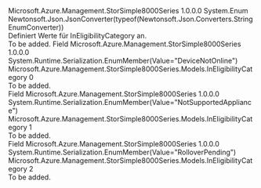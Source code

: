 <Type Name="InEligibilityCategory" FullName="Microsoft.Azure.Management.StorSimple8000Series.Models.InEligibilityCategory">
  <TypeSignature Language="C#" Value="public enum InEligibilityCategory" />
  <TypeSignature Language="ILAsm" Value=".class public auto ansi sealed InEligibilityCategory extends System.Enum" />
  <TypeSignature Language="DocId" Value="T:Microsoft.Azure.Management.StorSimple8000Series.Models.InEligibilityCategory" />
  <TypeSignature Language="VB.NET" Value="Public Enum InEligibilityCategory" />
  <TypeSignature Language="F#" Value="type InEligibilityCategory = " />
  <AssemblyInfo>
    <AssemblyName>Microsoft.Azure.Management.StorSimple8000Series</AssemblyName>
    <AssemblyVersion>1.0.0.0</AssemblyVersion>
  </AssemblyInfo>
  <Base>
    <BaseTypeName>System.Enum</BaseTypeName>
  </Base>
  <Attributes>
    <Attribute>
      <AttributeName>Newtonsoft.Json.JsonConverter(typeof(Newtonsoft.Json.Converters.StringEnumConverter))</AttributeName>
    </Attribute>
  </Attributes>
  <Docs>
    <summary>
            Definiert Werte für InEligibilityCategory an.
            </summary>
    <remarks>To be added.</remarks>
  </Docs>
  <Members>
    <Member MemberName="DeviceNotOnline">
      <MemberSignature Language="C#" Value="DeviceNotOnline" />
      <MemberSignature Language="ILAsm" Value=".field public static literal valuetype Microsoft.Azure.Management.StorSimple8000Series.Models.InEligibilityCategory DeviceNotOnline = int32(0)" />
      <MemberSignature Language="DocId" Value="F:Microsoft.Azure.Management.StorSimple8000Series.Models.InEligibilityCategory.DeviceNotOnline" />
      <MemberSignature Language="VB.NET" Value="DeviceNotOnline" />
      <MemberSignature Language="F#" Value="DeviceNotOnline = 0" Usage="Microsoft.Azure.Management.StorSimple8000Series.Models.InEligibilityCategory.DeviceNotOnline" />
      <MemberType>Field</MemberType>
      <AssemblyInfo>
        <AssemblyName>Microsoft.Azure.Management.StorSimple8000Series</AssemblyName>
        <AssemblyVersion>1.0.0.0</AssemblyVersion>
      </AssemblyInfo>
      <Attributes>
        <Attribute>
          <AttributeName>System.Runtime.Serialization.EnumMember(Value="DeviceNotOnline")</AttributeName>
        </Attribute>
      </Attributes>
      <ReturnValue>
        <ReturnType>Microsoft.Azure.Management.StorSimple8000Series.Models.InEligibilityCategory</ReturnType>
      </ReturnValue>
      <MemberValue>0</MemberValue>
      <Docs>
        <summary>To be added.</summary>
      </Docs>
    </Member>
    <Member MemberName="NotSupportedAppliance">
      <MemberSignature Language="C#" Value="NotSupportedAppliance" />
      <MemberSignature Language="ILAsm" Value=".field public static literal valuetype Microsoft.Azure.Management.StorSimple8000Series.Models.InEligibilityCategory NotSupportedAppliance = int32(1)" />
      <MemberSignature Language="DocId" Value="F:Microsoft.Azure.Management.StorSimple8000Series.Models.InEligibilityCategory.NotSupportedAppliance" />
      <MemberSignature Language="VB.NET" Value="NotSupportedAppliance" />
      <MemberSignature Language="F#" Value="NotSupportedAppliance = 1" Usage="Microsoft.Azure.Management.StorSimple8000Series.Models.InEligibilityCategory.NotSupportedAppliance" />
      <MemberType>Field</MemberType>
      <AssemblyInfo>
        <AssemblyName>Microsoft.Azure.Management.StorSimple8000Series</AssemblyName>
        <AssemblyVersion>1.0.0.0</AssemblyVersion>
      </AssemblyInfo>
      <Attributes>
        <Attribute>
          <AttributeName>System.Runtime.Serialization.EnumMember(Value="NotSupportedAppliance")</AttributeName>
        </Attribute>
      </Attributes>
      <ReturnValue>
        <ReturnType>Microsoft.Azure.Management.StorSimple8000Series.Models.InEligibilityCategory</ReturnType>
      </ReturnValue>
      <MemberValue>1</MemberValue>
      <Docs>
        <summary>To be added.</summary>
      </Docs>
    </Member>
    <Member MemberName="RolloverPending">
      <MemberSignature Language="C#" Value="RolloverPending" />
      <MemberSignature Language="ILAsm" Value=".field public static literal valuetype Microsoft.Azure.Management.StorSimple8000Series.Models.InEligibilityCategory RolloverPending = int32(2)" />
      <MemberSignature Language="DocId" Value="F:Microsoft.Azure.Management.StorSimple8000Series.Models.InEligibilityCategory.RolloverPending" />
      <MemberSignature Language="VB.NET" Value="RolloverPending" />
      <MemberSignature Language="F#" Value="RolloverPending = 2" Usage="Microsoft.Azure.Management.StorSimple8000Series.Models.InEligibilityCategory.RolloverPending" />
      <MemberType>Field</MemberType>
      <AssemblyInfo>
        <AssemblyName>Microsoft.Azure.Management.StorSimple8000Series</AssemblyName>
        <AssemblyVersion>1.0.0.0</AssemblyVersion>
      </AssemblyInfo>
      <Attributes>
        <Attribute>
          <AttributeName>System.Runtime.Serialization.EnumMember(Value="RolloverPending")</AttributeName>
        </Attribute>
      </Attributes>
      <ReturnValue>
        <ReturnType>Microsoft.Azure.Management.StorSimple8000Series.Models.InEligibilityCategory</ReturnType>
      </ReturnValue>
      <MemberValue>2</MemberValue>
      <Docs>
        <summary>To be added.</summary>
      </Docs>
    </Member>
  </Members>
</Type>